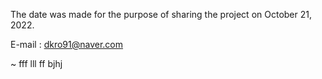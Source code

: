 The date was made for the purpose of sharing the project on October 21, 2022.

E-mail : dkro91@naver.com

~
fff
lll
ff
bjhj
